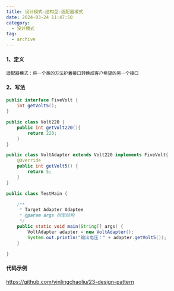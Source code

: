 ```yaml
---
title: 设计模式-结构型-适配器模式
date: 2024-03-24 11:47:50
category:
  - 设计模式
tag:
  - archive
---
```

#### 1、定义
``
适配器模式：将一个类的方法护着接口转换成客户希望的另一个接口
 ``

#### 2、写法
```java
public interface FiveVolt {
    int getVolt5();
}

public class Volt220 {
    public int getVolt220(){
        return 220;
    }
}

public class VoltAdapter extends Volt220 implements FiveVolt{
    @Override
    public int getVolt5() {
        return 5;
    }
}

public class TestMain {

    /**
     * Target Adapter Adaptee
     * @param args 树型结构
     */
    public static void main(String[] args) {
        VoltAdapter adapter = new VoltAdapter();
        System.out.println("输出电压：" + adapter.getVolt5());
    }

}
```

#### 代码示例
https://github.com/yinlingchaoliu/23-design-pattern
